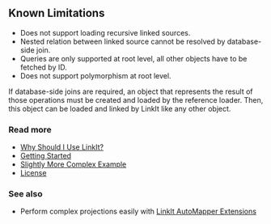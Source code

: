 Known Limitations
---------------
- Does not support loading recursive linked sources.
- Nested relation between linked source cannot be resolved by database-side join.
- Queries are only supported at root level, all other objects have to be fetched by ID.
- Does not support polymorphism at root level.

If database-side joins are required, an object that represents the result of those operations must 
be created and loaded by the reference loader. 
Then, this object can be loaded and linked by LinkIt like any other object.

### Read more
- [Why Should I Use LinkIt?](why-without-how.md)
- [Getting Started](getting-started.md)
- [Slightly More Complex Example](slightly-more-complex-example.md)
- [License](../LICENSE.txt)

### See also
- Perform complex projections easily with [LinkIt AutoMapper Extensions](https://github.com/cbcrc/LinkIt.AutoMapperExtensions)